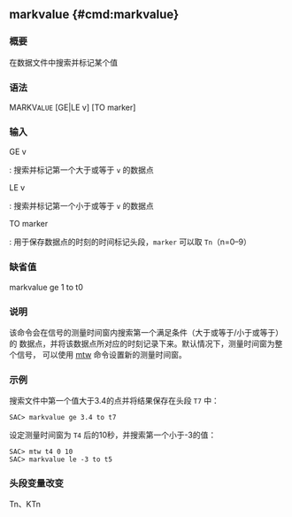 ## markvalue {#cmd:markvalue}

### 概要

在数据文件中搜索并标记某个值

### 语法

MARKV`ALUE` \[GE|LE v\] \[TO marker\]

### 输入

GE v

:   搜索并标记第一个大于或等于 `v` 的数据点

LE v

:   搜索并标记第一个小于或等于 `v` 的数据点

TO marker

:   用于保存数据点的时刻的时间标记头段，`marker` 可以取 `Tn`（n=0–9）

### 缺省值

markvalue ge 1 to t0

### 说明

该命令会在信号的测量时间窗内搜索第一个满足条件（大于或等于/小于或等于）的
数据点，并将该数据点所对应的时刻记录下来。默认情况下，测量时间窗为整个信号，
可以使用 [mtw](/commands/mtw.html) 命令设置新的测量时间窗。

### 示例

搜索文件中第一个值大于3.4的点并将结果保存在头段 `T7` 中：

``` {.bash}
SAC> markvalue ge 3.4 to t7
```

设定测量时间窗为 `T4` 后的10秒，并搜索第一个小于-3的值：

``` {.bash}
SAC> mtw t4 0 10
SAC> markvalue le -3 to t5
```

### 头段变量改变

Tn、KTn
